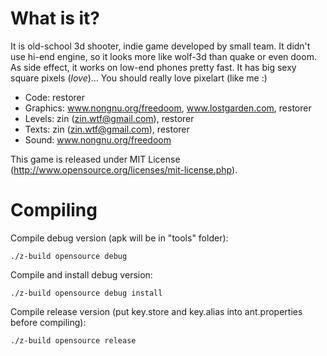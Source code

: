 What is it?
===========

It is old-school 3d shooter, indie game developed by small team.
It didn't use hi-end engine, so it looks more like wolf-3d than quake or even doom.
As side effect, it works on low-end phones pretty fast.
It has big sexy square pixels (*love*)... You should really love pixelart (like me :)

  - Code: restorer
  - Graphics: www.nongnu.org/freedoom, www.lostgarden.com, restorer
  - Levels: zin (zin.wtf@gmail.com), restorer
  - Texts: zin (zin.wtf@gmail.com), restorer
  - Sound: www.nongnu.org/freedoom

This game is released under MIT License (http://www.opensource.org/licenses/mit-license.php).

Compiling
=========

Compile debug version (apk will be in "tools" folder):

```
./z-build opensource debug
```

Compile and install debug version:

```
./z-build opensource debug install
```

Compile release version (put key.store and key.alias into ant.properties before compiling):

```
./z-build opensource release
```
